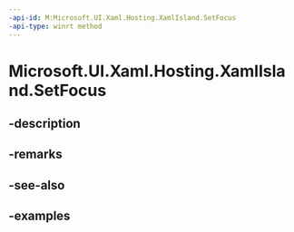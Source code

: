 ```yaml
---
-api-id: M:Microsoft.UI.Xaml.Hosting.XamlIsland.SetFocus
-api-type: winrt method
---
```


# Microsoft.UI.Xaml.Hosting.XamlIsland.SetFocus

<!--
public void SetFocus ();
-->


## -description

## -remarks

## -see-also

## -examples


